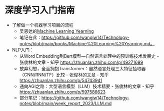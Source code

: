 # 深度学习入门指南

- 了解做一个机器学习项目的流程
  - 吴恩达的[Machine Learning Yearning](https://nessie.ilab.sztaki.hu/~kornai/2020/AdvancedMachineLearning/Ng_MachineLearningYearning.pdf) 
  - 笔记在此：https://github.com/wangjw14/Technology-notes/blob/main/books/Machine%20Learning%20Yearning.md。
- NLP入门：
  - 从Word Embedding到Bert模型—自然语言处理中的预训练技术发展史 - 张俊林的文章 - 知乎 https://zhuanlan.zhihu.com/p/49271699
  - 放弃幻想，全面拥抱Transformer：自然语言处理三大特征抽取器（CNN/RNN/TF）比较 - 张俊林的文章 - 知乎 https://zhuanlan.zhihu.com/p/54743941
  - 通向AGI之路：大型语言模型（LLM）技术精要 - 张俊林的文章 - 知乎 https://zhuanlan.zhihu.com/p/597586623
  - 部分笔记：https://github.com/wangjw14/Technology-notes/blob/main/week_report_2023/LLM.md




